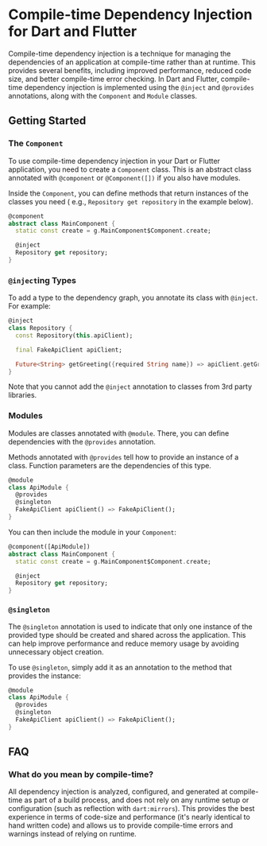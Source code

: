 # Compile-time Dependency Injection for Dart and Flutter

Compile-time dependency injection is a technique for managing the dependencies of an application at compile-time rather
than at runtime. This provides several benefits, including improved performance, reduced code size, and better
compile-time error checking. In Dart and Flutter, compile-time dependency injection is implemented using the `@inject`
and `@provides` annotations, along with the `Component` and `Module` classes.

## Getting Started

### The `Component`

To use compile-time dependency injection in your Dart or Flutter application, you need to create a `Component` class.
This is an abstract class annotated with `@component` or `@Component([])` if you also have modules.

Inside the `Component`, you can define methods that return instances of the classes you need (
e.g., `Repository get repository` in the example below).

```dart
@component
abstract class MainComponent {
  static const create = g.MainComponent$Component.create;

  @inject
  Repository get repository;
}
```

### `@inject`ing Types

To add a type to the dependency graph, you annotate its class with `@inject`. For example:

```dart
@inject
class Repository {
  const Repository(this.apiClient);

  final FakeApiClient apiClient;

  Future<String> getGreeting({required String name}) => apiClient.getGreeting(name: name);
}
```

Note that you cannot add the `@inject` annotation to classes from 3rd party libraries.

### Modules

Modules are classes annotated with `@module`. There, you can define dependencies with the `@provides` annotation.

Methods annotated with `@provides` tell how to provide an instance of a class. Function parameters are the dependencies
of this type.

```dart
@module
class ApiModule {
  @provides
  @singleton
  FakeApiClient apiClient() => FakeApiClient();
}
```

You can then include the module in your `Component`:

```dart
@component([ApiModule])
abstract class MainComponent {
  static const create = g.MainComponent$Component.create;

  @inject
  Repository get repository;
}
```

### `@singleton`

The `@singleton` annotation is used to indicate that only one instance of the provided type should be created and shared
across the application. This can help improve performance and reduce memory usage by avoiding unnecessary object
creation.

To use `@singleton`, simply add it as an annotation to the method that provides the instance:

```dart
@module
class ApiModule {
  @provides
  @singleton
  FakeApiClient apiClient() => FakeApiClient();
}
```

## FAQ

### What do you mean by compile-time?

All dependency injection is analyzed, configured, and generated at compile-time
as part of a build process, and does not rely on any runtime setup or
configuration (such as reflection with `dart:mirrors`). This provides the best
experience in terms of code-size and performance (it's nearly identical to hand
written code) and allows us to provide compile-time errors and warnings instead
of relying on runtime.
